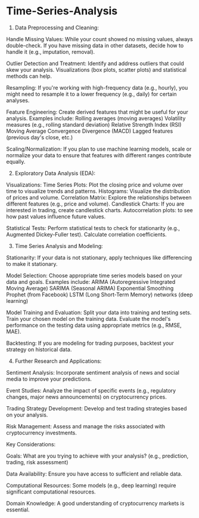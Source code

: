 # Time-Series-Analysis
1. Data Preprocessing and Cleaning:

Handle Missing Values: While your count showed no missing values, always double-check. If you have missing data in other datasets, decide how to handle it (e.g., imputation, removal).

Outlier Detection and Treatment: Identify and address outliers that could skew your analysis. Visualizations (box plots, scatter plots) and statistical methods can help.

Resampling: If you're working with high-frequency data (e.g., hourly), you might need to resample it to a lower frequency (e.g., daily) for certain analyses.

Feature Engineering:
Create derived features that might be useful for your analysis. Examples include:
Rolling averages (moving averages)
Volatility measures (e.g., rolling standard deviation)
Relative Strength Index (RSI)
Moving Average Convergence Divergence (MACD)
Lagged features (previous day's close, etc.)

Scaling/Normalization: If you plan to use machine learning models, scale or normalize your data to ensure that features with different ranges contribute equally.

2. Exploratory Data Analysis (EDA):

Visualizations:
Time Series Plots: Plot the closing price and volume over time to visualize trends and patterns.
Histograms: Visualize the distribution of prices and volume.
Correlation Matrix: Explore the relationships between different features (e.g., price and volume).
Candlestick Charts: If you are interested in trading, create candlestick charts.
Autocorrelation plots: to see how past values influence future values.

Statistical Tests:
Perform statistical tests to check for stationarity (e.g., Augmented Dickey-Fuller test).
Calculate correlation coefficients.

3. Time Series Analysis and Modeling:

Stationarity: If your data is not stationary, apply techniques like differencing to make it stationary.

Model Selection: Choose appropriate time series models based on your data and goals. Examples include:
ARIMA (Autoregressive Integrated Moving Average)
SARIMA (Seasonal ARIMA)
Exponential Smoothing
Prophet (from Facebook)
LSTM (Long Short-Term Memory) networks (deep learning)

Model Training and Evaluation:
Split your data into training and testing sets.
Train your chosen model on the training data.
Evaluate the model's performance on the testing data using appropriate metrics (e.g., RMSE, MAE).

Backtesting: If you are modeling for trading purposes, backtest your strategy on historical data.

4. Further Research and Applications:


Sentiment Analysis: Incorporate sentiment analysis of news and social media to improve your predictions.

Event Studies: Analyze the impact of specific events (e.g., regulatory changes, major news announcements) on cryptocurrency prices.

Trading Strategy Development: Develop and test trading strategies based on your analysis.

Risk Management: Assess and manage the risks associated with cryptocurrency investments.

Key Considerations:

Goals: What are you trying to achieve with your analysis? (e.g., prediction, trading, risk assessment)

Data Availability: Ensure you have access to sufficient and reliable data.

Computational Resources: Some models (e.g., deep learning) require significant computational resources.

Domain Knowledge: A good understanding of cryptocurrency markets is essential.
